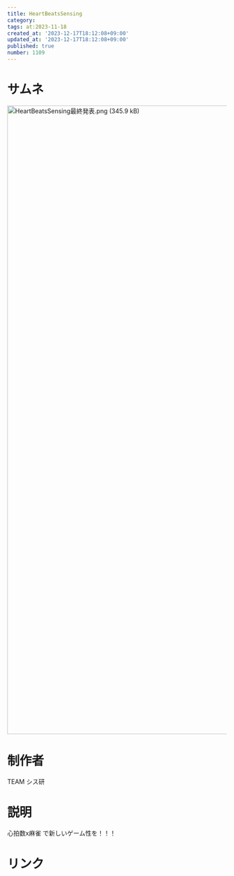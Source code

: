 ```yaml
---
title: HeartBeatsSensing
category:
tags: at:2023-11-18
created_at: '2023-12-17T18:12:08+09:00'
updated_at: '2023-12-17T18:12:08+09:00'
published: true
number: 1109
---
```


# サムネ
<img width="1440" alt="HeartBeatsSensing最終発表.png (345.9 kB)" src="/img/markdown/1109/4b6a0724-3fd0-4df6-a808-c6e359f8964c.webp">

# 制作者
TEAM シス研

# 説明
心拍数x麻雀 で新しいゲーム性を！！！

# リンク


